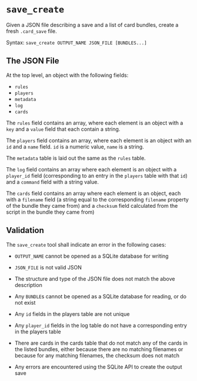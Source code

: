 # `save_create`

Given a JSON file describing a save and a list of card bundles, create a fresh
`.card_save` file.

Syntax: `save_create OUTPUT_NAME JSON_FILE [BUNDLES...]`

## The JSON File

At the top level, an object with the following fields:

 - `rules`
 - `players`
 - `metadata`
 - `log`
 - `cards`

The `rules` field contains an array, where each element is an object with a
`key` and a `value` field that each contain a string.

The `players` field contains an array, where each element is an object with
an `id` and a `name` field. `id` is a numeric value, `name` is a string.

The `metadata` table is laid out the same as the `rules` table.

The `log` field contains an array where each element is an object with a
`player_id` field (corresponding to an entry in the `players` table with that
`id`) and a `command` field with a string value.

The `cards` field contains an array where each element is an object, each with
a `filename` field (a string equal to the corresponding `filename` property of
the bundle they came from) and a `checksum` field calculated from the script in
the bundle they came from)

## Validation

The `save_create` tool shall indicate an error in the following cases:

 - `OUTPUT_NAME` cannot be opened as a SQLite database for writing

 - `JSON_FILE` is not valid JSON

 - The structure and type of the JSON file does not match the above description

 - Any `BUNDLE`s cannot be opened as a SQLite database for reading, or do
   not exist

 - Any `id` fields in the players table are not unique

 - Any `player_id` fields in the log table do not have a corresponding entry
   in the players table

 - There are cards in the cards table that do not match any of the cards in
   the listed bundles, either because there are no matching filenames or
   because for any matching filenames, the checksum does not match

 - Any errors are encountered using the SQLite API to create the output save

